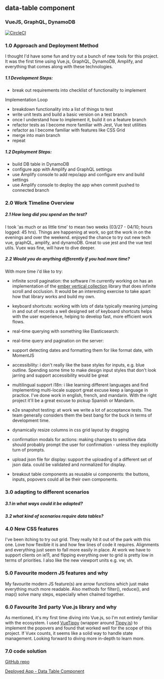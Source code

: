 ## data-table component
### VueJS, GraphQL, DynamoDB
[![CircleCI](https://circleci.com/gh/lookininward/data-table.svg?style=svg)](https://circleci.com/gh/lookininward/data-table)

### 1.0 Approach and Deployment Method
I thought I'd have some fun and try out a bunch of new tools for this project. It was the first time using Vue.js, GraphQL, DynamoDB, Amplify, and everything that comes along with these technologies.

##### 1.1 Development Steps:
- break out requirements into checklist of functionality to implement

Implementation Loop

- breakdown functionality into a list of things to test
- write unit tests and build a basic version on a test branch
- once I understand how to implement it, build it on a feature branch
- refactor tests as I become more familiar with Jest, Vue test utilities
- refactor as I become familiar with features like CSS Grid
- merge into main branch
- repeat

##### 1.2 Deployment Steps:
- build DB table in DynamoDB
- configure app with Amplify and GraphQL settings
- use Amplify console to add repo/app and configure env and build settings
- use Amplify console to deploy the app when commit pushed to connected branch


### 2.0 Work Timeline Overview
##### 2.1 How long did you spend on the test?
I took 'as much or as little time' to mean two weeks (03/27 - 04/10; hours logged: 45 hrs). Things are happening at work, so got the work in on the evenings and over the weekend. enjoyed the chance to try out new tech vue, graphQL, amplify, and dynamoDB. Great to use jest and the vue test utils. Vuex was fine, will have to dive deeper.

##### 2.2 Would you do anything differently if you had more time?

With more time i'd like to try:

- infinite scroll pagination: the software i'm currently working on has an implementation of the [ember vertical collection](https://github.com/html-next/vertical-collection) library that does infinite scroll and occlusion. It would be an interesting exercise to take apart how that library works and build my own.

- keyboard shortcuts: working with lots of data typically meaning jumping in and out of records a well designed set of keyboard shortcuts helps with the user experience, helping to develop fast, more efficient work flows.

- real-time querying with something like Elasticsearch:
- real-time query and pagination on the server:
- support detecting dates and formatting them for like format date, with MomentJS

- accessibility: i don't really like the base styles for inputs, e.g. blue outline. Spending some time to make design input styles that don't look jarring and support accessibility would be great

- multilingual support i18n: i like learning different languages and find implementing multi-locale support great excuse keep a language in practice. I've done work in english, french, and mandarin. With the right project it'll be a great excuse to pickup Spanish or Mandarin.

- e2e snapshot testing: at work we write a lot of acceptance tests. The team generally considers them the best bang for the buck in terms of development time.

- dynamically resize columns in css grid layout by dragging
- confirmation modals for actions: making changes to sensitive data should probably prompt the user for confirmation - unless they explicitly turn of prompts.

- upload json file for display: support the uploading of a different set of json data. could be validated and normalized for display.

- breakout table components as reusable ui components: the buttons, inputs, popovers could all be their own components.

### 3.0 adapting to different scenarios
##### 3.1 in what ways could it be adapted?
##### 3.2 what kind of scenarios require data tables?


### 4.0 New CSS features
I've been itching to try out grid. They really hit it out of the park with this one. Love how flexible it is and how few lines of code it requires. Alignments and everything just seem to fall more easily in place.
At work we have to support clients on ie11, and flipping everything over to grid is pretty low in terms of priorities. I also like the new viewport units e.g. vw, vh.


### 5.0 Favourite modern JS features and why
My favourite modern JS feature(s) are arrow functions which just make everything much more readable. Also methods for filter(), reduce(), and map() solve many steps, especially when chained together.


### 6.0 Favourite 3rd party Vue.js library and why
As mentioned, it's my first time diving into Vue.js, so I'm not entirely familiar with the ecosystem. I used [VueTippy](https://kabbouchi.github.io/vue-tippy/) (wrapper around [Tippy.js](https://atomiks.github.io/tippyjs/)) to implement the popovers and found that worked well for the scope of this project. If Vuex counts, it seems like a solid way to handle state management. Looking forward to diving more in-depth to learn more.


### 7.0 code solution
[GitHub repo](https://github.com/lookininward/data-table)

[Deployed App - Data Table Component](https://github.com/lookininward/data-table)
